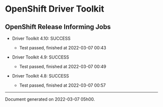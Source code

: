 
OpenShift Driver Toolkit
========================

OpenShift Release Informing Jobs
--------------------------------



* Driver Toolkit 4.10: SUCCESS
  - Test passed, finished at 2022-03-07 00:43



* Driver Toolkit 4.9: SUCCESS
  - Test passed, finished at 2022-03-07 00:49



* Driver Toolkit 4.8: SUCCESS
  - Test passed, finished at 2022-03-07 00:57

---
Document generated on 2022-03-07 05h00.
